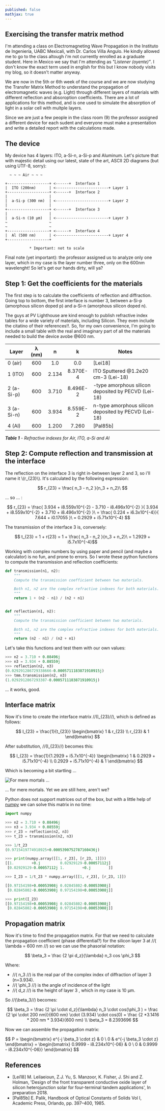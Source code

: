 ```yaml
---
published: false
mathjax: true
---
```

## Exercising the transfer matrix method

I'm attending a class on Electromagneting Wave Propagation in the Instituto de Ingeniería, UABC Mexicali, with Dr. Carlos Villa Angulo. He kindly allowed me to go to the class altough i'm not currently enrolled as a graduate student. Here in Mexico we say that I'm attending as _"Listener (oyente)"_. I don't know the exact term used in english for this but I know nobody visits my blog, so it doesn't matter anyway.

We are now in the 5th or 6th week of the course and we are now studying the Transfer Matrix Method to understand the propagation of electromagnetic waves (e.g. Light) through different layers of materials with different reflection and absoroption coefficients. There are a lot of applications for this method, and is one used to simulate the absorption of light in a solar cell with multple layers.

Since we are just a few people in the class room (9) the professor assigned a different device for each sudent and everyone must make a presentation and write a detailed report with the calculations made.

## The device

My device has 4 layers: ITO, a-Si-n, a-Si-p and Aluminum. Let's picture that with majestic detail using our latest, state of the art, ASCII 2D diagrams (but using UTF-8, sorry):

```
  ~ ~ ~ Air ~ ~ ~

+-------------------+ <------+  Interface 1
|  ITO (200nm)      | <------------------------+ Layer 1
+-------------------+ <------+  Interface 2
|                   |
|  a-Si-p (300 nm)  | <------------------------+ Layer 2
|                   |
+-------------------+ <------+  Interface 3
|                   |
|  a-Si-n (10 µm)   | <------------------------+ Layer 3
~                   ~
~                   ~
+-------------------+ <------+  Interface 4
|  Al (500 nm)      | <------------------------+ Layer 4
+-------------------+

           * Important: not to scale
```

Final note (yet important): the professor assigned us to analyze only one layer, which in my case is the layer number three, only on the 600nm wavelenght! So let's get our hands dirty, will ya?

## Step 1: Get the coefficients for the materials

The first step is to calculate the coefficients of reflection and diffraction. Going top to bottom, the first interface is number 3, between a-Si-p (amorphous silicon doped p) and a-Si-n (amorphous silicon doped n).

The guys at PV Lighthouse are kind enough to publish refractive index tables for a wide variety of materials, including Silicon. They even include the citatino of their references!!. So, for my own convenience, I'm going to include a small table with the real and imaginary part of all the materials needed to build the device avobe @600 nm.


| Layer        | λ (nm) |   n   |     k    | Notes                                                |
|--------------|:------:|:-----:|:--------:|------------------------------------------------------|
| 0 (air)      |   600  |  1.0  |    0.0   | [Lei18]                                              |
| 1 (ITO)      |   600  | 2.134 | 8.370E-4 | ITO Sputtered @1.2e20 cm-3 (Lei-18)                  |
| 2 (a-Si-p)   |   600  | 3.710 | 8.496E-2 | -type amorphous silicon deposited by PECVD  (Lei-18) |
| 3 (a-Si-n)   |   600  | 3.934 | 8.559E-2 | n-type amorphous silicon deposited by PECVD (Lei-18) |
| 4 (Al)       |   600  | 1.200 |   7.260  | [Pal85b]                                             |

_**Table 1** - Refractive indexes for Air, ITO, a-Si and Al_


## Step 2: Compute reflection and transmission at the interface

The reflection on the interface 3 is right in-between layer 2 and 3, so i'll name it \\(r_{23}\\). It's calculated by the following expression:

$$ r_{23} = \frac{ n_3 - n_2 }{n_3 + n_2}\ $$

... so ... :

$$ 
r_{23} = \frac{ 3.934 + i8.559x10^{-2}  -  3.710 - i8.496x10^{-2} }{ 3.934 + i8.559x10^{-2}  +  3.710 + i8.496x10^{-2} }\
       = \frac{ 0.224 + i6.3x10^{-4}}{ 7.644 + i0.17055 }\
       = 0.2929 + i5.71x10^{-4}
$$

The transmission of the interface 3 is, conversely:

$$ t_{23} = 1 + r{23} = 1 + \frac{ n_3 - n_2 }{n_3 + n_2}\ = 1.2929 + i5.7x10^{-4}$$

Working with complex numbers by using paper and pencil (and maybe a calculator) is no fun, and prone to errors. So I wrote these python functions to compute the transmission and reflection coefficients:

```python
def transmission(n1, n2):
    """
    Compute the transmission coefficient between two materials.

    Both n1, n2 are the complex refractive indexes for both materials.
    """
    return 1 + (n2 - n1) / (n2 + n1)


def reflection(n1, n2):
    """
    Compute the transmission coefficient between two materials.

    Both n1, n2 are the complex refractive indexes for both materials.
    """
    return (n2 - n1) / (n2 + n1)
 ```

Let's take this functions and test them with our own values:

```python
>>> n2 = 3.710 + 0.08496j
>>> n3 = 3.934 + 0.08559j
>>> reflection(n2, n3)
(0.029291286729338666-0.0005711183871910915j)
>>> tmm.transmission(n2, n3)
(1.0292912867293387-0.0005711183871910915j)
```
... it works, good.

## Interface matrix

Now it's time to create the interface matrix //(I_{23}//), which is defined as follows:

$$
I_{23} =  \frac{1}{t_{23}}   \begin{bmatrix} 1 & r_{23} \\ r_{23} & 1 \end{bmatrix} 
$$

After substitution, //(I_{23}//) becomes this:

$$
I_{23} =  \frac{1}{1.2929 + i5.7x10^{-4}}   \begin{bmatrix} 1 & 0.2929 + i5.71x10^{-4} \\ 0.2929 + i5.71x10^{-4} & 1 \end{bmatrix} 
$$

Which is becoming a bit startling ...

![For mere mortals ...]({{site.baseurl}}/media/abandon-thread_fb_3029909.jpg)

... for mere mortals. Yet we are still here, aren't we?

Python does not support matrices out of the box, but with a little help of [numpy](https://docs.scipy.org/doc/numpy/) we can solve this matrix in no time:

```python
import numpy

>>> n2 = 3.710 + 0.08496j
>>> n3 = 3.934 + 0.08559j
>>> r_23 = reflection(n2, n3)
>>> t_23 = transmission(n2, n3)

>>> 1/t_23
(0.9715419774918925+0.0005390752787160436j)

>>> print(numpy.array([[1, r_23], [r_23, 1]]))
[[1.        +0.j         0.02929129-0.00057112j]
 [0.02929129-0.00057112j 1.        +0.j        ]]

>>> I_23 = 1/t_23 * numpy.array([[1, r_23], [r_23, 1]])

[[0.97154198+0.00053908j 0.02845802-0.00053908j]
 [0.02845802-0.00053908j 0.97154198+0.00053908j]]

>>> print(I_23)
[[0.97154198+0.00053908j 0.02845802-0.00053908j]
 [0.02845802-0.00053908j 0.97154198+0.00053908j]]
```

## Propagation matrix

Now it's time to find the propagation matrix. For that we need to calculate the propagation coefficient (phase differential?) for the silicon layer 3 at //( \lambda = 600 nm //) so we can use the phasorial notation:

$$
 \beta_3 = \frac {2 \pi d_z}{\lambda} n_3 cos \phi_3 
$$

Where:
- //( n_3 //) is the real par of the complex index of diffraction of layer 3 (n=3.934).
- //( \phi_3 //) is the angle of incidence of the light
- //( d_z //) is the height of layer 3 , which in my case is 10 µm.

So  //(\beta_3//) becomes:

$$
\beta_3 = \frac {2 \pi \cdot d_z}{\lambda} n_3 \cdot cos(\phi_3 )
        = \frac {2 \pi \cdot 200 nm)}{600 nm} \cdot (3.934) \cdot cos(0)
        = \frac {2 *3.1416 * 200 nm  * 3.934}{600 nm}
\\
\beta_3 = 8.2393696
$$

Now we can assemble the propagation matrix:

$$
P =  \begin{bmatrix} e^{-j \beta_3 \cdot z} & 0 \\ 0 & e^{-j \beta_3 \cdot z} \end{bmatrix} 
  =  \begin{bmatrix} 0.9999 - i8.234x10^{-06} & 0 \\ 0 & 0.9999 - i8.234x10^{-06}} \end{bmatrix} 
$$

## References

- [Lei18] 	M. Leilaeioun, Z.J. Yu, S. Manzoor, K. Fisher, J. Shi and Z. Holman, 'Design of the front transparent conductive oxide layer of silicon heterojunction solar for four-terminal tandem applications', In preparation 2018. 
- [Pal85b] 	E. Palik, Handbook of Optical Constants of Solids Vol I, Academic Press, Orlando, pp. 397–400, 1985.
